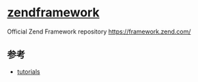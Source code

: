 # [zendframework](https://github.com/zendframework/zendframework)

Official Zend Framework repository <https://framework.zend.com/>

## 参考

* [tutorials](https://docs.zendframework.com/tutorials)
